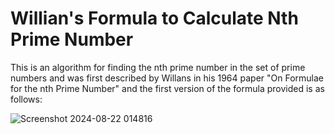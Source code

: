 # Willian's Formula to Calculate Nth Prime Number

This is an algorithm for finding the nth prime number in the set of prime numbers and was first described by Willans in his 1964 paper "On Formulae for the nth Prime Number" and the first version of the formula provided is as follows:

![Screenshot 2024-08-22 014816](https://github.com/user-attachments/assets/8ef2828e-cfdc-41f1-af36-81dd9b6e73df)
